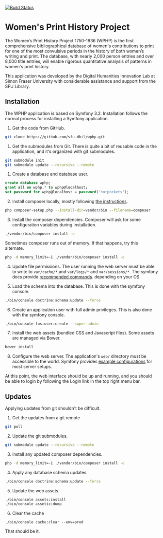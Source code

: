 [![Build Status](https://travis-ci.org/ubermichael/wphp.svg?branch=master)](https://travis-ci.org/ubermichael/wphp)

Women's Print History Project
====

The Women’s Print History Project 1750-1836 (WPHP) is the first comprehensive
bibliographical database of women's contributions to print for one of the most
convulsive periods in the history of both women’s writing and print. The
database, with nearly 2,000 person entries and over 8,000 title entries, will
enable rigorous quantitative analysis of patterns in women's print history.

This application was developed by the Digital Humanities Innovation Lab at
Simon Fraser University with considerable assistance and support from the SFU
Library.

Installation
----

The WPHP application is based on Symfony 3.2. Installation follows the normal
process for installing a Symfony application.

1. Get the code from GitHub.

  ```bash
  git clone https://github.com/sfu-dhil/wphp.git
  ```

1. Get the submodules from Git. There is quite a bit of reusable code in the
application, and it's organized with git submodules.

  ```bash
  git submodule init
  git submodule update --recursive --remote
  ```

1. Create a database and database user.

  ```sql
  create database wphp;
  grant all on wphp.* to wphp@localhost;
  set password for wphp@localhost = password('hotpockets');
  ```

2. Install composer locally, mostly
  following [the instructions](https://getcomposer.org/download/).

  ```bash
  php composer-setup.php --install-dir=vendor/bin --filename=composer
  ```

3. Install the composer dependencies. Composer will ask for some
   configuration variables during installation.

  ```bash
  ./vendor/bin/composer install -o
  ```

  Sometimes composer runs out of memory. If that happens, try this alternate.

  ```bash
  php -d memory_limit=-1 ./vendor/bin/composer install -o
  ```

4. Update file permissions. The user running the web server must
  be able to write to `var/cache/*` and `var/logs/*` and `var/sessions/*`. The symfony
  docs provide [recommended commands](http://symfony.com/doc/current/setup/file_permissions.html).
  depending on your OS.

5. Load the schema into the database. This is done with the
  symfony console.

  ```bash
  ./bin/console doctrine:schema:update --force
  ```

6. Create an application user with full admin privileges. This is also done
  with the symfony console.

  ```bash
  ./bin/console fos:user:create --super-admin  
  ```

7. Install the web assets (bundled CSS and Javascript files). Some assets are managed via Bower.

  ```bash
  bower install
  ```

8. Configure the web server. The application's `web/` directory must
  be accessible to the world. Symfony
  provides [example configurations](http://symfony.com/doc/current/setup/web_server_configuration.html)
  for most server setups.

At this point, the web interface should be up and running, and you should
be able to login by following the Login link in the top right menu bar.

Updates
----

Applying updates from git shouldn't be difficult.

1. Get the updates from a git remote

  ```bash
  git pull
  ```

2. Update the git submodules.

  ```bash
  git submodule update --recursive --remote
  ```

3. Install any updated composer dependencies.

  ```bash
  php -d memory_limit=-1 ./vendor/bin/composer install -o
  ```

4. Apply any database schema updates

  ```bash
  ./bin/console doctrine:schema:update --force
  ```

5. Update the web assets.

  ```bash
  ./bin/console assets:install
  ./bin/console assetic:dump
  ```

6. Clear the cache 

  ```
  ./bin/console cache:clear --env=prod
  ```

That should be it.
